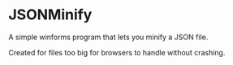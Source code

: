 # JSONMinify

A simple winforms program that lets you minify a JSON file.

Created for files too big for browsers to handle without crashing.
